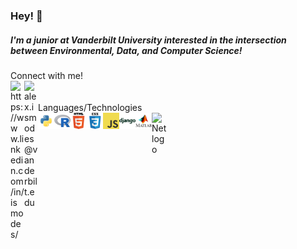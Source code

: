 ### Hey! 👋
##### I'm a junior at Vanderbilt University interested in the intersection between Environmental, Data, and Computer Science!

Connect with me!
<br>
<img align="left" alt="https://www.linkedin.com/in/ismodes/" width="22px" src="https://cdn.jsdelivr.net/npm/simple-icons@v3/icons/linkedin.svg" href="https://www.linkedin.com/in/ismodes/" />
<img align="left" alt="alex.ismodes@vanderbilt.edu" width="22px" src="https://cdn.jsdelivr.net/npm/simple-icons@3.3.0/icons/gmail.svg" href="mailto:alex.ismodes@vanderbilt.edu" />
<br>
<br>
Languages/Technologies
<br>
<img align="left" alt="Python" width="26px" src="https://raw.githubusercontent.com/github/explore/80688e429a7d4ef2fca1e82350fe8e3517d3494d/topics/python/python.png" />
<img align="left" alt="R" width="26px" src="https://raw.githubusercontent.com/github/explore/80688e429a7d4ef2fca1e82350fe8e3517d3494d/topics/r/r.png" />
<img align="left" alt="HTML5" width="26px" src="https://raw.githubusercontent.com/github/explore/80688e429a7d4ef2fca1e82350fe8e3517d3494d/topics/html/html.png" />
<img align="left" alt="CSS3" width="26px" src="https://raw.githubusercontent.com/github/explore/80688e429a7d4ef2fca1e82350fe8e3517d3494d/topics/css/css.png" />
<img align="left" alt="JavaScript" width="26px" src="https://raw.githubusercontent.com/github/explore/80688e429a7d4ef2fca1e82350fe8e3517d3494d/topics/javascript/javascript.png" />
<img align="left" alt="Django" width="26px" src="https://raw.githubusercontent.com/github/explore/80688e429a7d4ef2fca1e82350fe8e3517d3494d/topics/django/django.png" />
<img align="left" alt="MATLAB" width="26px" src="https://raw.githubusercontent.com/github/explore/80688e429a7d4ef2fca1e82350fe8e3517d3494d/topics/matlab/matlab.png" />
<img align="left" alt="Netlogo" width="26px" src="https://ccl.northwestern.edu/netlogo-ccl/netlogo.png" />
